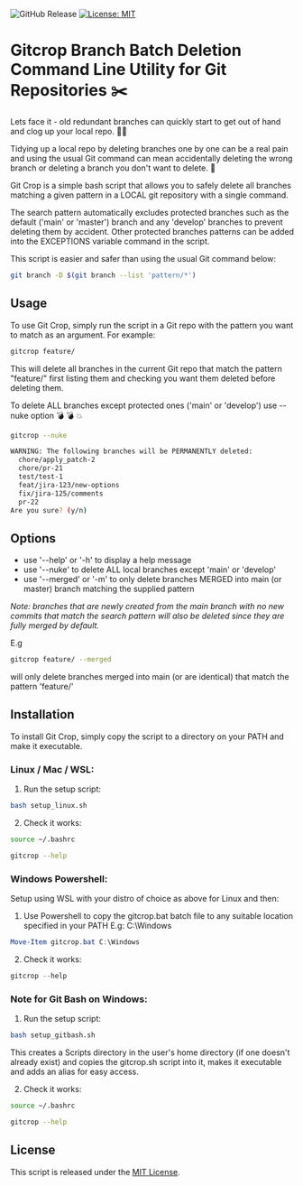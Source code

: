 ![GitHub Release](https://img.shields.io/github/v/release/piyook/gitcrop)
[![License: MIT](https://img.shields.io/badge/License-MIT-yellow.svg)](https://opensource.org/licenses/MIT)

# Gitcrop Branch Batch Deletion Command Line Utility for Git Repositories :scissors:

Lets face it - old redundant branches can quickly start to get out of hand and clog up your local repo. :face_with_spiral_eyes:

Tidying up a local repo by deleting branches one by one can be a real pain and using the usual Git command can mean accidentally deleting the wrong branch or deleting a branch you don't want to delete. :cursing_face:

Git Crop is a simple bash script that allows you to safely delete all branches matching a given pattern in a LOCAL git repository with a single command.

The search pattern automatically excludes protected branches such as the default ('main' or 'master') branch and any 'develop' branches to prevent deleting them by accident. Other protected branches patterns can be added into the EXCEPTIONS variable command in the script.

This script is easier and safer than using the usual Git command below:

```bash
git branch -D $(git branch --list 'pattern/*')
```

## Usage

To use Git Crop, simply run the script in a Git repo with the pattern you want to match as an argument. For example:

```bash
gitcrop feature/
```

This will delete all branches in the current Git repo that match the pattern "feature/" first listing them and checking you want them deleted before deleting them.

To delete ALL branches except protected ones ('main' or 'develop') use --nuke option :bomb: :bomb: :boom:

```bash
gitcrop --nuke

WARNING: The following branches will be PERMANENTLY deleted:
  chore/apply_patch-2
  chore/pr-21
  test/test-1
  feat/jira-123/new-options
  fix/jira-125/comments
  pr-22
Are you sure? (y/n)
```

## Options

- use '--help' or '-h' to display a help message
- use '--nuke' to delete ALL local branches except 'main' or 'develop'
- use '--merged' or '-m' to only delete branches MERGED into main (or master) branch matching the supplied pattern

<i>Note: branches that are newly created from the main branch with no new commits that match the search pattern will also be deleted since they are fully merged by default.</i>

E.g

```bash
gitcrop feature/ --merged
```

will only delete branches merged into main (or are identical) that match the pattern 'feature/'

## Installation

To install Git Crop, simply copy the script to a directory on your PATH and make it executable.

### Linux / Mac / WSL:

1. Run the setup script:

```bash
bash setup_linux.sh
```

2. Check it works:

```bash
source ~/.bashrc

gitcrop --help
```

### Windows Powershell:

Setup using WSL with your distro of choice as above for Linux and then:

1. Use Powershell to copy the gitcrop.bat batch file to any suitable location specified in your PATH E.g: C:\Windows

```PowerShell
Move-Item gitcrop.bat C:\Windows
```

2. Check it works:

```PowerShell
gitcrop --help
```

### Note for Git Bash on Windows:

1. Run the setup script:

```bash
bash setup_gitbash.sh
```

This creates a Scripts directory in the user's home directory (if one doesn't already exist) and copies the gitcrop.sh script into it, makes it executable and adds an alias for easy access.

2. Check it works:

```bash
source ~/.bashrc

gitcrop --help
```

## License

This script is released under the [MIT License](https://opensource.org/licenses/MIT).
